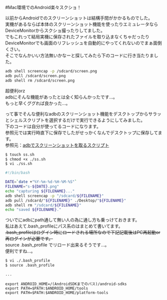 #Mac環境でのAndroid楽々スクショ！

以前からAndroidでのスクリーンショットは結構手間がかかるものでした。  
実機があるならば本体のスクリーンショット機能を使ったりエミュレータならDeviceMonitorからスクショ撮ったりしてました。  
でもこれって結局実機に保存されたファイルを取り込まなくちゃだったりDeviceMonitorでも画面のリフレッシュを自動的にやってくれないのでまぁ面倒くさい。  
そこでなんかいい方法無いかなーと探してみたら下のコードに行き当たりました。  

```sh
adb shell screencap -p /sdcard/screen.png
adb pull /sdcard/screen.png
adb shell rm /sdcard/screen.png
```

超便利orz  
adbにそんな機能があったとは全く知らんかったです…。  
もっと早くググれば良かった…。  

って事でそんな便利なadbのスクリーンショット機能をデスクトップからサラッとシェルスクリプトを選択するだけで実行できるようにしてみました。  
下のコードは自分が使ってるコードになります。  
参照元では実行時直下に保存でしたがせっかくなんでデスクトップに保存してます。  
参照元：[adbでスクリーンショットを取るスクリプト](http://qiita.com/toshinarin/items/d0d1e9a36e88ea98bd72)  

```bash
$ touch ss.sh
$ chmod +x ./ss.sh
$ vi ./ss.sh
```

```bash:ss.sh
#!/bin/bash

DATE=`date +"%Y-%m-%d-%H-%M-%S"`
FILENAME="s-${DATE}.png"
echo "capturing ${FILENAME}..."
adb shell screencap -p "/sdcard/${FILENAME}"
adb pull /sdcard/"${FILENAME}" ./Desktop/"${FILENAME}"
adb shell rm "/sdcard/${FILENAME}"
echo "saved ${FILENAME}."
```

ついでにadbにpath通して無い人の為に通し方も乗っけておきます。  
私はあえて.bash_profileにパス系のはまとめて書いてます。  
~~.bash_profileはログイン時にロードされる場所なので下記記載後はPC再起動or再ログインが必要です。~~  
source .bash_profile でリロード出来るそうです…。  
便利ですね…。  

```bash
$ vi ./.bash_profile
$ source .bash_profile
```

```bash:.bash_profile
...

export ANDROID_HOME=/(AndroidSDKまでのパス)/android-sdks
export PATH=$PATH:$ANDROID_HOME/tools
export PATH=$PATH:$ANDROID_HOME/platform-tools
```